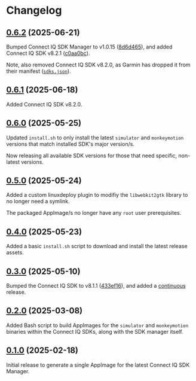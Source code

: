 # Changelog

## [0.6.2][] (2025-06-21)

Bumped Connect IQ SDK Manager to v1.0.15 ([8d6d465][]), and added Connect IQ SDK v8.2.1 ([c0aa0bc][]).

Note, also removed Connect IQ SDK v8.2.0, as Garmin has dropped it from their manifest ([`sdks.json`][]).

## [0.6.1][] (2025-06-18)

Added Connect IQ SDK v8.2.0.

## [0.6.0][] (2025-05-25)

Updated `install.sh` to only install the latest `simulator` and `monkeymotion` versions that match installed SDK's
major version/s.

Now releasing all available SDK versions for those that need specific, non-latest versions.

## [0.5.0][] (2025-05-24)

Added a custom linuxdeploy plugin to modifiy the `libwebkit2gtk` library to no longer need a symlink.

The packaged AppImage/s no longer have any `root` user prerequisites.

## [0.4.0][] (2025-05-23)

Added a basic `install.sh` script to download and install the latest release assets.

## [0.3.0][] (2025-05-10)

Bumped the Connect IQ SDK to v8.1.1 ([433ef16][]), and added a [continuous][] release.

## [0.2.0][] (2025-03-08)

Added Bash script to build AppImages for the `simulator` and `monkeymotion` binaries within the Connect IQ SDKs, along
with the SDK manager itself.

## [0.1.0][] (2025-02-18)

Initial release to generate a single AppImage for the latest Connect IQ SDK Manager.

[0.6.2]: https://github.com/pcolby/connectiq-sdk-manager/releases/tag/v0.6.2
[0.6.1]: https://github.com/pcolby/connectiq-sdk-manager/releases/tag/v0.6.1
[0.6.0]: https://github.com/pcolby/connectiq-sdk-manager/releases/tag/v0.6.0
[0.5.0]: https://github.com/pcolby/connectiq-sdk-manager/releases/tag/v0.5.0
[0.4.0]: https://github.com/pcolby/connectiq-sdk-manager/releases/tag/v0.4.0
[0.3.0]: https://github.com/pcolby/connectiq-sdk-manager/releases/tag/v0.3.0
[0.2.0]: https://github.com/pcolby/connectiq-sdk-manager/releases/tag/v0.2.0
[0.1.0]: https://github.com/pcolby/connectiq-sdk-manager/releases/tag/v0.1.0

[433ef16]: https://github.com/pcolby/connectiq-sdk-manager/commit/433ef1699dc39e531ad10efc6d3e761ad9d11bd4
[8d6d465]: https://github.com/pcolby/connectiq-sdk-manager/commit/8d6d46529cc9b8ca2c395eccb41ad1bd910d3413
[c0aa0bc]: https://github.com/pcolby/connectiq-sdk-manager/commit/c0aa0bc6a5e4334e195475226a805c23797cd091

[continuous]: https://github.com/pcolby/connectiq-sdk-manager/releases/tag/continuous
[`sdks.json`]: https://developer.garmin.com/downloads/connect-iq/sdks/sdks.json
